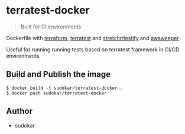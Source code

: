 # terratest-docker

> Built for CI environments

Dockerfile with [terraform](https://www.terraform.io/), [terratest](https://github.com/gruntwork-io/terratest) and [stretchr/testify](https://github.com/stretchr/testify) and [awsweeper](https://github.com/cloudetc/awsweeper)

Useful for running running tests based on terratest framework in CI/CD environments

## Build and Publish the image

```
$ docker build -t sudokar/terratest-docker .
$ docker push sudokar/terratest-docker
```

## Author

* sudokar
